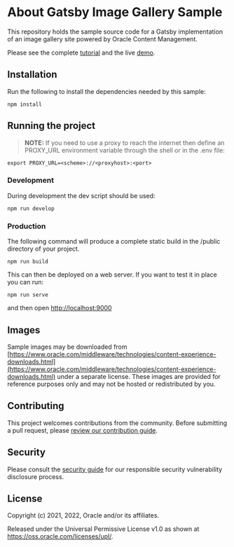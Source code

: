 # About Gatsby Image Gallery Sample

This repository holds the sample source code for a Gatsby implementation of an image gallery site powered by Oracle Content Management.

Please see the complete [tutorial](https://www.oracle.com/pls/topic/lookup?ctx=cloud&id=oce-gatsby-gallery-sample) and the live [demo](https://headless.mycontentdemo.com/samples/oce-gatsby-gallery-sample).

## Installation

Run the following to install the dependencies needed by this sample:

```shell
npm install
```

## Running the project

> **NOTE:** If you need to use a proxy to reach the internet then define an PROXY_URL environment variable through the shell or in the .env file:

```shell
export PROXY_URL=<scheme>://<proxyhost>:<port>
```

### Development

During development the dev script should be used:

```shell
npm run develop
```

### Production

The following command will produce a complete static build in the /public directory of your project.

```shell
npm run build
```

This can then be deployed on a web server. If you want to test it in place you can run:

```shell
npm run serve
```

and then open [http://localhost:9000](http://localhost:9000)

## Images

Sample images may be downloaded from [https://www.oracle.com/middleware/technologies/content-experience-downloads.html](https://www.oracle.com/middleware/technologies/content-experience-downloads.html) under a separate license.  These images are provided for reference purposes only and may not be hosted or redistributed by you.

## Contributing

This project welcomes contributions from the community. Before submitting a pull
request, please [review our contribution guide](./CONTRIBUTING.md).

## Security

Please consult the [security guide](./SECURITY.md) for our responsible security
vulnerability disclosure process.

## License

Copyright (c) 2021, 2022, Oracle and/or its affiliates.

Released under the Universal Permissive License v1.0 as shown at
<https://oss.oracle.com/licenses/upl/>.
